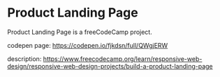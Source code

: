 # Product Landing Page

Product Landing Page is a freeCodeCamp project.

codepen page: https://codepen.io/fjkdsn/full/QWgjERW

description: https://www.freecodecamp.org/learn/responsive-web-design/responsive-web-design-projects/build-a-product-landing-page



